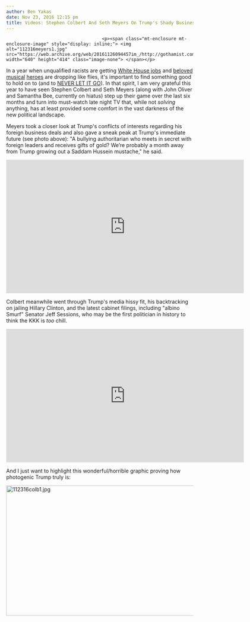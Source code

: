 ```yaml
---
author: Ben Yakas
date: Nov 23, 2016 12:15 pm
title: Videos: Stephen Colbert And Seth Meyers On Trump's Shady Business Dealings & Media Hissy Fits
---
```


	
										<p><span class="mt-enclosure mt-enclosure-image" style="display: inline;"> <img alt="112316meyers1.jpg" src="https://web.archive.org/web/20161126094457im_/http://gothamist.com/attachments/byakas/112316meyers1.jpg" width="640" height="414" class="image-none"> </span></p>

<p>In a year when unqualified racists are getting <a href="https://web.archive.org/web/20161126094457/http://gothamist.com/tags/donaldtrump">White House jobs</a> and <a href="https://web.archive.org/web/20161126094457/http://gothamist.com/2016/04/22/prince_tribute_rip.php">beloved</a> <a href="https://web.archive.org/web/20161126094457/http://gothamist.com/2016/01/11/remembering_david_bowie.php">musical</a> <a href="https://web.archive.org/web/20161126094457/http://gothamist.com/2016/11/14/makeshift_tributes_to_leonard_cohen.php">heroes</a> are dropping like flies, it&apos;s important to find something good to hold on to (and to <a href="https://web.archive.org/web/20161126094457/https://www.youtube.com/watch?v=oVEnUKJq34Y">NEVER LET IT GO</a>). In that spirit, I am very grateful this year to have seen Stephen Colbert and Seth Meyers (along with John Oliver and Samantha Bee, currently on hiatus) step up their game over the last six months and turn into must-watch late night TV that, while not <em>solving</em> anything, has at least provided some comfort in the vast darkness of the new political landscape. </p>

<p>Meyers took a closer look at Trump&apos;s conflicts of interests regarding his foreign business deals and also gave a sneak peak at Trump&apos;s immediate future (see photo above): &quot;A bullying authoritarian who meets in secret with foreign leaders and receives gifts of gold? We&#x2019;re probably a month away from Trump growing out a Saddam Hussein mustache,&quot; he said.</p>

<p><iframe width="640" height="360" src="https://web.archive.org/web/20161126094457if_/https://www.youtube.com/embed/ud0LrLJzses" frameborder="0" allowfullscreen></iframe></p>

<p>Colbert meanwhile went through Trump&apos;s media hissy fit, his backtracking on jailing Hillary Clinton, and the latest cabinet filings, including &quot;albino Smurf&quot; Senator Jeff Sessions, who may be the first politician in history to think the KKK is <em>too</em> chill.</p>

<p><iframe width="640" height="360" src="https://web.archive.org/web/20161126094457if_/https://www.youtube.com/embed/dPP2GOaNh64" frameborder="0" allowfullscreen></iframe></p>

<p>And I just want to highlight this wonderful/horrible graphic proving how photogenic Trump truly is: </p>

<p><span class="mt-enclosure mt-enclosure-image" style="display: inline;"> <img alt="112316colb1.jpg" src="https://web.archive.org/web/20161126094457im_/http://gothamist.com/attachments/byakas/112316colb1.jpg" width="640" height="351" class="image-none"> </span></p>					
										
									
				